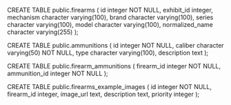 CREATE TABLE public.firearms (
    id integer NOT NULL,
    exhibit_id integer,
    mechanism character varying(100),
    brand character varying(100),
    series character varying(100),
    model character varying(100),
    normalized_name character varying(255)
);

CREATE TABLE public.ammunitions (
    id integer NOT NULL,
    caliber character varying(50) NOT NULL,
    type character varying(100),
    description text
);

CREATE TABLE public.firearm_ammunitions (
    firearm_id integer NOT NULL,
    ammunition_id integer NOT NULL
);

CREATE TABLE public.firearms_example_images (
    id integer NOT NULL,
    firearm_id integer,
    image_url text,
    description text,
    priority integer
);